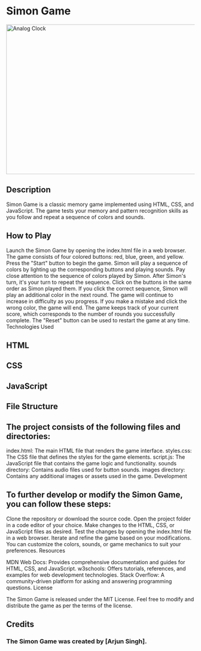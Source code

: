 <h1>Simon Game</h1>
<img src="https://github.com/arjunsingh27/AnalogClock/blob/main/%20clock.png" alt="Analog Clock" width="800px" height="400px">
<h2>Description</h2>

Simon Game is a classic memory game implemented using HTML, CSS, and JavaScript. The game tests your memory and pattern recognition skills as you follow and repeat a sequence of colors and sounds.

<h2>How to Play</h2>

Launch the Simon Game by opening the index.html file in a web browser.
The game consists of four colored buttons: red, blue, green, and yellow.
Press the "Start" button to begin the game. Simon will play a sequence of colors by lighting up the corresponding buttons and playing sounds.
Pay close attention to the sequence of colors played by Simon.
After Simon's turn, it's your turn to repeat the sequence. Click on the buttons in the same order as Simon played them.
If you click the correct sequence, Simon will play an additional color in the next round. The game will continue to increase in difficulty as you progress.
If you make a mistake and click the wrong color, the game will end.
The game keeps track of your current score, which corresponds to the number of rounds you successfully complete.
The "Reset" button can be used to restart the game at any time.
Technologies Used

<h2>HTML</h2>
<h2>CSS</h2>
<h2>JavaScript</h2>
<h2>File Structure</h2>

<h2>The project consists of the following files and directories:</h2>

index.html: The main HTML file that renders the game interface.
styles.css: The CSS file that defines the styles for the game elements.
script.js: The JavaScript file that contains the game logic and functionality.
sounds directory: Contains audio files used for button sounds.
images directory: Contains any additional images or assets used in the game.
Development

<h2>To further develop or modify the Simon Game, you can follow these steps:</h2>

Clone the repository or download the source code.
Open the project folder in a code editor of your choice.
Make changes to the HTML, CSS, or JavaScript files as desired.
Test the changes by opening the index.html file in a web browser.
Iterate and refine the game based on your modifications.
You can customize the colors, sounds, or game mechanics to suit your preferences.
Resources

MDN Web Docs: Provides comprehensive documentation and guides for HTML, CSS, and JavaScript.
w3schools: Offers tutorials, references, and examples for web development technologies.
Stack Overflow: A community-driven platform for asking and answering programming questions.
License

The Simon Game is released under the MIT License. Feel free to modify and distribute the game as per the terms of the license.

<h2>Credits</h2>

<h3>The Simon Game was created by [Arjun Singh].</h3>
